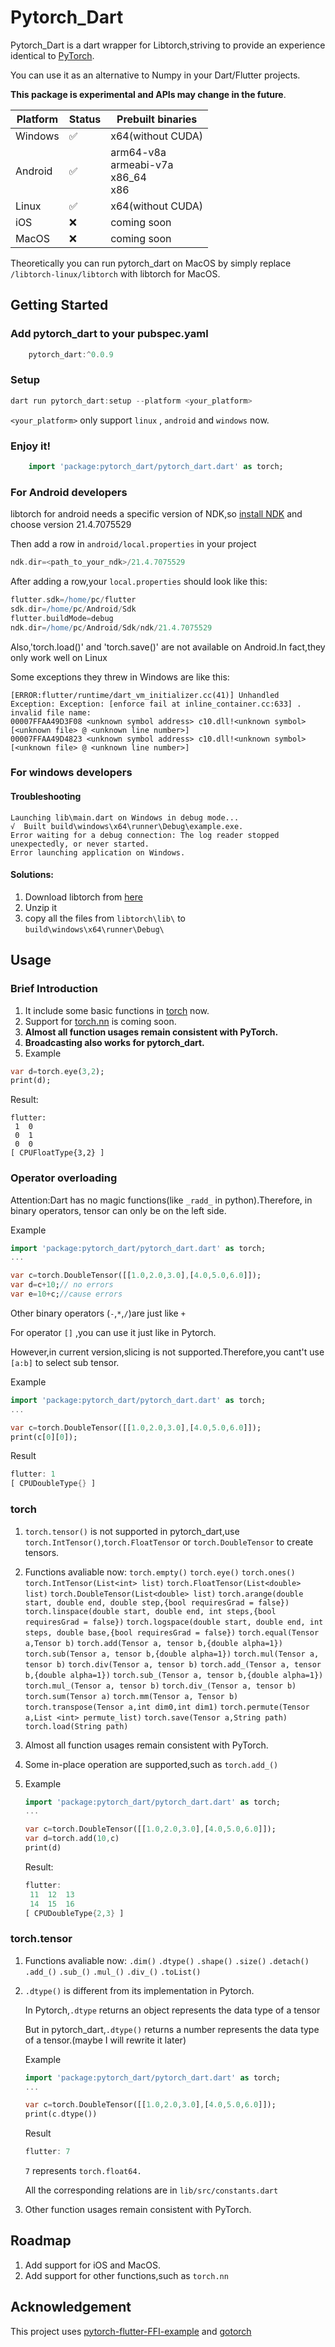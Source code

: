 # Pytorch_Dart

Pytorch_Dart is a dart wrapper for Libtorch,striving to provide an experience identical to [PyTorch](https://github.com/pytorch/pytorch).

You can use it as an alternative to Numpy in your Dart/Flutter projects.

**This package is experimental and APIs may change in the future**.

| Platform | Status | Prebuilt binaries                               |
| -------- | ------ | ----------------------------------------------- |
| Windows  | ✅     | x64(without CUDA)                               |
| Android  | ✅     | arm64-v8a<br />armeabi-v7a<br />x86_64<br />x86 |
| Linux    | ✅     | x64(without CUDA)                               |
| iOS      | ❌     | coming soon                                     |
| MacOS    | ❌     | coming soon                                     |

Theoretically you can run pytorch_dart on MacOS by simply replace `/libtorch-linux/libtorch` with libtorch for MacOS.

## Getting Started

### Add pytorch_dart to your pubspec.yaml

```dart
    pytorch_dart:^0.0.9
```

### Setup

```dart
dart run pytorch_dart:setup --platform <your_platform>
```

`<your_platform>` only support `linux` , `android` and `windows` now.

### Enjoy it!

```dart
    import 'package:pytorch_dart/pytorch_dart.dart' as torch;

```

### For Android developers

libtorch for android needs a specific version of NDK,so [install NDK](https://developer.android.com/studio/projects/install-ndk?hl=zh-cn) and choose version 21.4.7075529

Then add a row in `android/local.properties` in your project

```dart
ndk.dir=<path_to_your_ndk>/21.4.7075529
```

After adding a row,your `local.properties` should look like this:

```gradle
flutter.sdk=/home/pc/flutter
sdk.dir=/home/pc/Android/Sdk
flutter.buildMode=debug
ndk.dir=/home/pc/Android/Sdk/ndk/21.4.7075529
```

Also,'torch.load()' and 'torch.save()' are not available on Android.In fact,they only work well on Linux

Some exceptions they threw in Windows are like this:

```
[ERROR:flutter/runtime/dart_vm_initializer.cc(41)] Unhandled Exception: Exception: [enforce fail at inline_container.cc:633] . invalid file name: 
00007FFAA49D3F08 <unknown symbol address> c10.dll!<unknown symbol> [<unknown file> @ <unknown line number>]
00007FFAA49D4823 <unknown symbol address> c10.dll!<unknown symbol> [<unknown file> @ <unknown line number>]
```

### For windows developers

#### Troubleshooting

```
Launching lib\main.dart on Windows in debug mode...
√  Built build\windows\x64\runner\Debug\example.exe.
Error waiting for a debug connection: The log reader stopped unexpectedly, or never started.
Error launching application on Windows.
```

#### Solutions:

1. Download libtorch from [here](https://download.pytorch.org/libtorch/cpu/libtorch-win-shared-with-deps-2.2.2%2Bcpu.zip)
2. Unzip it
3. copy all the files from `libtorch\lib\` to `build\windows\x64\runner\Debug\`

## Usage

### Brief Introduction

1. It include some basic functions in [torch](https://pytorch.org/docs/stable/torch.html) now.
2. Support for [torch.nn](https://pytorch.org/docs/stable/nn.html) is coming soon.
3. **Almost all function usages remain consistent with PyTorch.**
4. **Broadcasting also works for pytorch_dart.**
5. Example

```dart
var d=torch.eye(3,2);
print(d);
```

Result:

```
flutter:
 1  0
 0  1
 0  0
[ CPUFloatType{3,2} ]
```

### Operator overloading

Attention:Dart has no magic functions(like `_radd_` in python).Therefore, in binary operators, tensor can only be on the left side.

Example

```dart
import 'package:pytorch_dart/pytorch_dart.dart' as torch;
...

var c=torch.DoubleTensor([[1.0,2.0,3.0],[4.0,5.0,6.0]]);
var d=c+10;// no errors
var e=10+c;//cause errors
```

Other binary operators (`-`,`*`,`/`)are just like `+`

For operator `[]` ,you can use it just like in Pytorch.

However,in current version,slicing is not supported.Therefore,you cant't use `[a:b]` to select sub tensor.

Example

```dart
import 'package:pytorch_dart/pytorch_dart.dart' as torch;
...

var c=torch.DoubleTensor([[1.0,2.0,3.0],[4.0,5.0,6.0]]);
print(c[0][0]);
```

Result

```dart
flutter: 1
[ CPUDoubleType{} ]
```

### torch

1. `torch.tensor()` is not supported in pytorch_dart,use `torch.IntTensor()`,`torch.FloatTensor` or `torch.DoubleTensor` to create tensors.
2. Functions avaliable now:
   `torch.empty()`
   `torch.eye()`
   `torch.ones()`
   `torch.IntTensor(List<int> list)`
   `torch.FloatTensor(List<double> list)`
   `torch.DoubleTensor(List<double> list)`
   `torch.arange(double start, double end, double step,{bool requiresGrad = false})`
   `torch.linspace(double start, double end, int steps,{bool requiresGrad = false})`
   `torch.logspace(double start, double end, int steps, double base,{bool requiresGrad = false})`
   `torch.equal(Tensor a,Tensor b)`
   `torch.add(Tensor a, tensor b,{double alpha=1})`
   `torch.sub(Tensor a, tensor b,{double alpha=1})`
   `torch.mul(Tensor a, tensor b)`
   `torch.div(Tensor a, tensor b)`
   `torch.add_(Tensor a, tensor b,{double alpha=1})`
   `torch.sub_(Tensor a, tensor b,{double alpha=1})`
   `torch.mul_(Tensor a, tensor b)`
   `torch.div_(Tensor a, tensor b)`
   `torch.sum(Tensor a)`
   `torch.mm(Tensor a, Tensor b)`
   `torch.transpose(Tensor a,int dim0,int dim1)`
   `torch.permute(Tensor a,List <int> permute_list)`
   `torch.save(Tensor a,String path)`
   `torch.load(String path)`
3. Almost all function usages remain consistent with PyTorch.
4. Some in-place operation are supported,such as `torch.add_()`
5. Example

   ```dart
   import 'package:pytorch_dart/pytorch_dart.dart' as torch;
   ...

   var c=torch.DoubleTensor([[1.0,2.0,3.0],[4.0,5.0,6.0]]);
   var d=torch.add(10,c)
   print(d)
   ```

   Result:

   ```dart
   flutter:
    11  12  13
    14  15  16
   [ CPUDoubleType{2,3} ]
   ```

### torch.tensor

1. Functions avaliable now:
   `.dim()`
   `.dtype()`
   `.shape()`
   `.size()`
   `.detach()`
   `.add_()`
   `.sub_()`
   `.mul_()`
   `.div_()`
   `.toList()`
2. `.dtype()` is different from its implementation in Pytorch.

   In Pytorch,`.dtype` returns an object represents the data type of a tensor

   But in pytorch_dart,`.dtype()` returns a number represents the data type of a tensor.(maybe I will rewrite it later)

   Example

   ```dart
   import 'package:pytorch_dart/pytorch_dart.dart' as torch;
   ...

   var c=torch.DoubleTensor([[1.0,2.0,3.0],[4.0,5.0,6.0]]);
   print(c.dtype())
   ```

   Result

   ```dart
   flutter: 7
   ```

   `7` represents `torch.float64.`

   All the corresponding relations are in `lib/src/constants.dart`
3. Other function usages remain consistent with PyTorch.

## Roadmap

1. Add support for iOS and MacOS.
2. Add support for other functions,such as `torch.nn`

## Acknowledgement

This project uses [pytorch-flutter-FFI-example](https://github.com/dvagala/pytorch-flutter-FFI-example) and [gotorch](https://github.com/wangkuiyi/gotorch)
